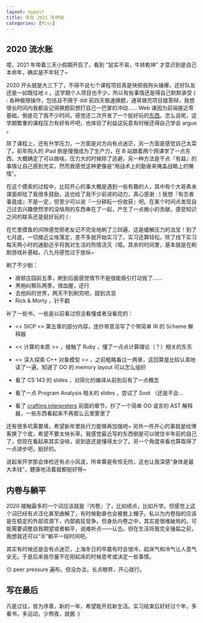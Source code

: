 ```yaml
---
layout: mypost
title: 写在 2021 年伊始
categories: [Misc]
---
```


## 2020 流水账

噫，2021 年带着三天小假期开启了，看到 “鼠实不易，牛转乾坤” 才意识到是自己本命年，确实是不年轻了~

2020 开头就是大三下了，不得不说七个课程项目真是快把我狗头锤爆，还好队友还是一如既往地 c 。这学期个人项目也不少，所以有些事情还是得自己默默承受 ( : 各种极限操作，包括且不限于 ddl 前四天极速换题，通宵做完项目接答辩，我想很长时间内我都会记得换题前想打自己一巴掌的冲动...... Web 课因为前端接近零基础，倒是花了我不少时间，感觉还二次开发了一个挺好玩的[东西]( https://enochii.github.io/Evil-Path-Finder/ )。怎么说呢，这学期繁重的课程压力有好有坏吧，也体验了利益这玩意有时候还得自己学会 argue 。

除了课程上，还有升学压力，一方面是对方向有点迷茫，另一方面是感觉自己太菜了。前年购入的 iPad 倒是慢慢成为了生产力，在 B 站跟着两个网课学了一点东西，大概确定了可以做啥。压力大的时候除了逃避，另一种方法是干点『有益』的事情让自己感到充实，然而我感觉这种更像是“用战术上的勤奋来掩盖战略上的懒惰”。

在这个摸索的过程中，比较开心的事大概是遇到一些有趣的人，其中有个大哥素未谋面却给了我很多鼓励，这也给了我不少前进的动力，真心感谢 : ) 我想『有志者事竟成』不是一定，但至少可以说『一分耕耘一份收获』吧。在某个时间点发现自己过去兴趣使然学的没啥用的东西串在了一起，产生了一点微小的贡献，感受知识之间的联系还是挺好玩的 ( : 

在忙里摸鱼的间隙感觉把老友记不完全地刷了三四遍，这是缓解压力的法宝！到了七月底，一切接近尘埃落定，差不多就开始实习了。实习还算轻松，除了线下实习每天两小时的通勤近乎将我对生活的热情浇灭（噫。其余的时间里，基本就是在刷剧游戏补基础，八九月感觉过于放纵~

刷了不少剧：

- 唐顿庄园前五季，刷到后面感觉情节不是很能吸引打动我了......
- 黑袍纠察队两季，很血腥，还行
- 去他妈的世界，两天不到刷完吧，甜到流泪
- Rick & Morty ，针不戳

补了一些书，一些是以前看过但没看懂或者没看完的：

- << SICP >> 第五章的部分内容，连抄带意淫写了个带简单 IR 的 Scheme 解释器
- << 计算的本质 >> ，接触了 Ruby ，懂了一点点计算理论（？）相关的东东
- << 深入探索 C++ 对象模型 >> ，之前粗略看过一两章，这回算是比较认真地读了一遍，知道了 OO 的 memory layout 可以怎么组织

- 看了 CS 143 的 slides ，对简化的编译从前到后有了一点概念
- 看了一点 Program Analysis 相关的 slides ，尝试了 Soot （还是不会...
- 看了 [crafting interpreters]( http://www.craftinginterpreters.com/contents.html ) 前面的章节，抄了一个简单 OO 语言的 AST 解释器，一些东西看起来不再那么云里雾里了

还有很多坑需要填，希望新年里执行力能够再加强吧~ 另外一件开心的事就是给博客换了个皮，希望不要太快长草。我感觉最近写的东西倒是可以唬住半年前的自己了，但现在看起来其实没啥，说到底还是懂得太少了。另一个角度来看也算取得了一点进步吧，挺好的。

说起来开学那会体检还有点小风波，所幸算是有惊无险，这也让我深感“身体是最大本钱”，健康地活着就都挺好呀~

## 内卷与躺平

2020 接触最多的一个词应该就是『内卷』了，比如绩点，比如升学。但感觉上这个词已经有点泛化甚至曲解了，有时候勤奋也会被套上帽子。私以为内卷指的应该是在稳定的外部资源下，内部疯狂竞争。但身处内卷之中，其实是很难破局的。可能需要调整自我期望或者躺平，说难听点——认怂。但在生活将我完全锤扁之前，我想我还可以“半”躺平一段时间吧。

其实有时候还是会有点迷茫，上海冬日的早晨有时会很冷，起床气和冷气让人意气全无。于是后来我尽量不在刚起床的时候思考或决定一些事情。

😔 peer pressure 遍布，但没办法，长点眼界，开心就行。

## 写在最后

凡是过往，皆为序章，新的一年，希望能开启新生活。实习结束后好好过个年，多看书，多运动，少熬夜，就酱 :)
